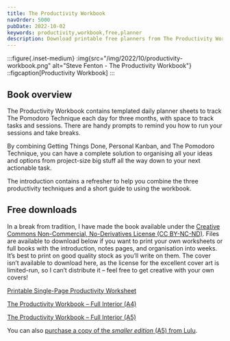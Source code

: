 ```yaml
---
title: The Productivity Workbook
navOrder: 5000
pubDate: 2022-10-02
keywords: productivity,workbook,free,planner
description: Download printable free planners from The Productivity Workbook and use Pomodoro Technique, Personal Kanban, and GTD to get productive.
---
```


:::figure{.inset-medium}
:img{src="/img/2022/10/productivity-workbook.png" alt="Steve Fenton - The Productivity Workbook"}
::figcaption[Productivity Workbook]
:::

## Book overview

The Productivity Workbook contains templated daily planner sheets to track The Pomodoro Technique each day for three months, with space to track tasks and sessions. There are handy prompts to remind you how to run your sessions and take breaks.

By combining Getting Things Done, Personal Kanban, and The Pomodoro Technique, you can have a complete solution to organising all your ideas and options from project-size big stuff all the way down to your next actionable task.

The introduction contains a refresher to help you combine the three productivity techniques and a short guide to using the workbook.

## Free downloads

In a break from tradition, I have made the book available under the [Creative Commons Non-Commercial, No-Derivatives License (CC BY-NC-ND)](https://www.creativecommons.org/licenses/by-nc-nd/4.0/). Files are available to download below if you want to print your own worksheets or full books with the introduction, notes pages, and organisation into weeks. It’s best to print on good quality stock as you’ll write on them. The cover isn’t available to download here, as the license for the excellent cover art is limited-run, so I can’t distribute it – feel free to get creative with your own covers!

[Printable Single-Page Productivity Worksheet](/downloads/the-productivity-worksheet.pdf)

[The Productivity Workbook – Full Interior (A4)](/downloads/the-productivity-workbook-full.pdf)

[The Productivity Workbook – Full Interior (A5)](/downloads/the-productivity-workbook-smaller.pdf)

You can also [purchase a copy of the *smaller edition* (A5) from Lulu](https://www.lulu.com/shop/steve-fenton/the-productivity-workbook-spiral-bound/paperback/product-zm8zj8n.html).